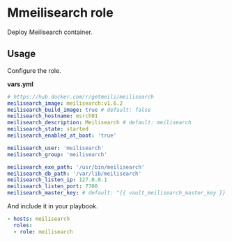 # Mmeilisearch role

Deploy Meilisearch container.

## Usage

Configure the role.

**vars.yml**

```yml
# https://hub.docker.com/r/getmeili/meilisearch
meilisearch_image: meilisearch:v1.6.2
meilisearch_build_image: true # default: false
meilisearch_hostname: msrch01
meilisearch_description: Meilisearch # default: meilisearch
meilisearch_state: started
meilisearch_enabled_at_boot: 'true'

meilisearch_user: 'meilisearch'
meilisearch_group: 'meilisearch'

meilisearch_exe_path: '/usr/bin/meilisearch'
meilisearch_db_path: '/var/lib/meilisearch'
meilisearch_listen_ip: 127.0.0.1
meilisearch_listen_port: 7700
meilisearch_master_key: # default: "{{ vault_meilisearch_master_key }}


```

And include it in your playbook.

```yml
- hosts: meilisearch
  roles:
  - role: meilisearch
```
